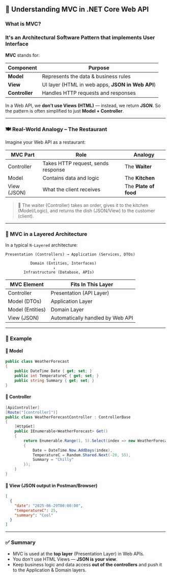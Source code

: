 ## 🧱 Understanding MVC in .NET Core Web API

### What is MVC?

### It's an Architectural Software Pattern that implements User Interface

**MVC** stands for:

| Component     | Purpose                                |
|---------------|----------------------------------------|
| **Model**     | Represents the data & business rules   |
| **View**      | UI layer (HTML in web apps, **JSON in Web API**) |
| **Controller**| Handles HTTP requests and responses    |

In a Web API, we **don’t use Views (HTML)** — instead, we return **JSON**. So the pattern is often simplified to just **Model + Controller**.

---

### 🍽 Real-World Analogy – The Restaurant

Imagine your Web API as a restaurant:

| MVC Part       | Role                          | Analogy       |
|----------------|-------------------------------|---------------|
| Controller     | Takes HTTP request, sends response | The **Waiter** |
| Model          | Contains data and logic        | The **Kitchen** |
| View (JSON)    | What the client receives       | The **Plate of food** |

> 🧠 The waiter (Controller) takes an order, gives it to the kitchen (Model/Logic), and returns the dish (JSON/View) to the customer (client).

---

### 🧩 MVC in a Layered Architecture

In a typical `N-Layered` architecture:

```
Presentation (Controllers) → Application (Services, DTOs)
                     ↓
           Domain (Entities, Interfaces)
                     ↓
        Infrastructure (Database, APIs)
```

| MVC Element   | Fits In This Layer               |
|---------------|----------------------------------|
| Controller    | Presentation (API Layer)         |
| Model (DTOs)  | Application Layer                |
| Model (Entities) | Domain Layer                  |
| View (JSON)   | Automatically handled by Web API |

---

### 🧪 Example

#### 🔸 Model

```csharp
public class WeatherForecast
{
    public DateTime Date { get; set; }
    public int TemperatureC { get; set; }
    public string Summary { get; set; }
}
```

#### 🔸 Controller

```csharp
[ApiController]
[Route("[controller]")]
public class WeatherForecastController : ControllerBase
{
    [HttpGet]
    public IEnumerable<WeatherForecast> Get()
    {
        return Enumerable.Range(1, 5).Select(index => new WeatherForecast
        {
            Date = DateTime.Now.AddDays(index),
            TemperatureC = Random.Shared.Next(-20, 55),
            Summary = "Chilly"
        });
    }
}
```

#### 🔸 View (JSON output in Postman/Browser)

```json
[
  {
    "date": "2025-06-29T00:00:00",
    "temperatureC": 25,
    "summary": "Cool"
  }
]
```

---

### ✅ Summary

- MVC is used at the **top layer** (Presentation Layer) in Web APIs.
- You don't use HTML Views — **JSON is your view**.
- Keep business logic and data access **out of the controllers** and push it to the Application & Domain layers.

